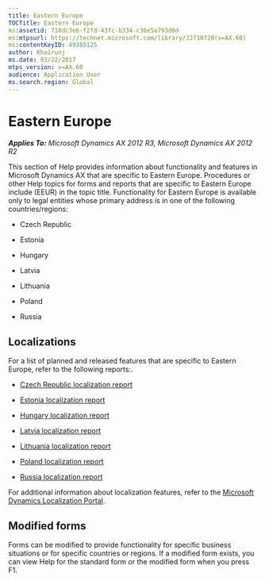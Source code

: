 ```yaml
---
title: Eastern Europe
TOCTitle: Eastern Europe
ms:assetid: 718dc3e6-f2fd-43fc-b334-c36e5a793d0d
ms:mtpsurl: https://technet.microsoft.com/library/JJ710728(v=AX.60)
ms:contentKeyID: 49385125
author: Khairunj
ms.date: 03/22/2017
mtps_version: v=AX.60
audience: Application User
ms.search.region: Global
---
```


# Eastern Europe 


_**Applies To:** Microsoft Dynamics AX 2012 R3, Microsoft Dynamics AX 2012 R2_

This section of Help provides information about functionality and features in Microsoft Dynamics AX that are specific to Eastern Europe. Procedures or other Help topics for forms and reports that are specific to Eastern Europe include (EEUR) in the topic title. Functionality for Eastern Europe is available only to legal entities whose primary address is in one of the following countries/regions:

  - Czech Republic

  - Estonia

  - Hungary

  - Latvia

  - Lithuania

  - Poland

  - Russia

## Localizations

For a list of planned and released features that are specific to Eastern Europe, refer to the following reports:.

  - [Czech Republic localization report](https://mbs.microsoft.com/files/customer/ax/support/supportnews/czechrepublic.html)

  - [Estonia localization report](https://mbs.microsoft.com/files/customer/ax/support/supportnews/estonia.html)

  - [Hungary localization report](https://mbs.microsoft.com/files/customer/ax/support/supportnews/hungary.html)

  - [Latvia localization report](https://mbs.microsoft.com/files/customer/ax/support/supportnews/latvia.html)

  - [Lithuania localization report](https://mbs.microsoft.com/files/customer/ax/support/supportnews/lithuania.html)

  - [Poland localization report](https://mbs.microsoft.com/files/customer/ax/support/supportnews/poland.html)

  - [Russia localization report](https://mbs.microsoft.com/files/customer/ax/support/supportnews/russia.html)

For additional information about localization features, refer to the [Microsoft Dynamics Localization Portal](https://mbs.microsoft.com/customersource/northamerica/ax/support/support-news/gfmlocalizationportalmc).

## Modified forms

Forms can be modified to provide functionality for specific business situations or for specific countries or regions. If a modified form exists, you can view Help for the standard form or the modified form when you press F1.

  


